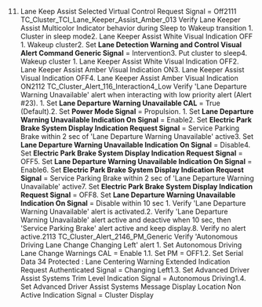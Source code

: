 11. Lane Keep Assist Selected Virtual Control Request Signal = Off2111 TC_Cluster_TCI_Lane_Keeper_Assist_Amber_013 Verify Lane Keeper Assist Multicolor Indicator behavior during Sleep to Wakeup transition 1. Cluster in sleep mode2. Lane Keeper Assist White Visual Indication OFF 1. Wakeup cluster2. Set **Lane Detection Warning and Control Visual Alert Command Generic Signal** = Intervention3. Put cluster to sleep4. Wakeup cluster 1. Lane Keeper Assist White Visual Indication OFF2. Lane Keeper Assist Amber Visual Indication ON3. Lane Keeper Assist Visual Indication OFF4. Lane Keeper Assist Amber Visual Indication ON2112 TC_Cluster_Alert_116_Interaction4_Low Verify 'Lane Departure Warning Unavailable' alert when interacting with low priority alert (Alert #23). 1. Set **Lane Departure Warning Unavailable CAL** = True (Default).2. Set **Power Mode Signal** = Propulsion. 1. Set **Lane Departure Warning Unavailable Indication On Signal** = Enable2. Set **Electric Park Brake System Display Indication Request Signal** = Service Parking Brake within 2 sec of 'Lane Departure Warning Unavailable' active3. Set **Lane Departure Warning Unavailable Indication On Signal** = Disable4. Set **Electric Park Brake System Display Indication Request Signal** = OFF5. Set **Lane Departure Warning Unavailable Indication On Signal** = Enable6. Set **Electric Park Brake System Display Indication Request Signal** = Service Parking Brake within 2 sec of 'Lane Departure Warning Unavailable' active7. Set **Electric Park Brake System Display Indication Request Signal** = OFF8. Set **Lane Departure Warning Unavailable Indication On Signal** = Disable within 10 sec 1. Verify 'Lane Departure Warning Unavailable' alert is activated.2. Verify 'Lane Departure Warning Unavailable' alert active and deactive when 10 sec, then 'Service Parking Brake' alert active and keep display.8. Verify no alert active.2113 TC_Cluster_Alert_2146_PM_Generic Verify 'Autonomous Driving Lane Change Changing Left' alert 1. Set Autonomous Driving Lane Change Warnings CAL = Enable 1.1. Set PM = OFF1.2. Set Serial Data 34 Protected : Lane Centering Warning Extended Indication Request Authenticated Signal = Changing Left1.3. Set Advanced Driver Assist Systems Trim Level Indication Signal = Autonomous Driving1.4. Set Advanced Driver Assist Systems Message Display Location Non Active Indication Signal = Cluster Display